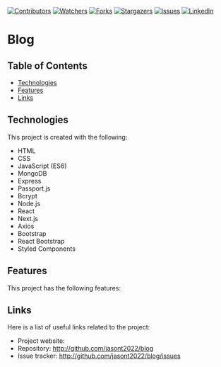 <!-- Project Shields -->
<!--
*** Using markdown "reference style" links for readability.
*** Reference links are enclosed in brackets [ ] instead of parentheses ( ).
*** See the bottom of this document for the declaration of the reference variables
-->
[![Contributors][contributors-shield]][contributors-url]
[![Watchers][watchers-shield]][watchers-url]
[![Forks][forks-shield]][forks-url]
[![Stargazers][stars-shield]][stars-url]
[![Issues][issues-shield]][issues-url]
[![LinkedIn][linkedin-shield]][linkedin-url]

# Blog

## Table of Contents
* [Technologies](#technologies)
* [Features](#features)
* [Links](#links)

## Technologies
This project is created with the following:
* HTML
* CSS
* JavaScript (ES6)
* MongoDB
* Express
* Passport.js
* Bcrypt
* Node.js
* React
* Next.js
* Axios
* Bootstrap
* React Bootstrap
* Styled Components

## Features
This project has the following features:

## Links
Here is a list of useful links related to the project:
* Project website: 
* Repository: http://github.com/jasont2022/blog
* Issue tracker: http://github.com/jasont2022/blog/issues

<!-- Links -->
[contributors-shield]: https://img.shields.io/github/contributors/jasont2022/blog.svg?color=brightgreen&style=flat-square
[contributors-url]: https://github.com/jasont2022/blog/graphs/contributors
[watchers-shield]: https://img.shields.io/github/watchers/jasont2022/blog?style=flat-square
[watchers-url]: https://github.com/jasont2022/blog/watchers
[forks-shield]: https://img.shields.io/github/forks/jasont2022/blog.svg?style=flat-square
[forks-url]: https://github.com/jasont2022/blog/network/members
[stars-shield]: https://img.shields.io/github/stars/jasont2022/blog.svg?style=flat-square
[stars-url]: https://github.com/jasont2022/blog/stargazers
[issues-shield]: https://img.shields.io/github/issues/jasont2022/blog?color=success&style=flat-square
[issues-url]: https://github.com/jasont2022/blog/issues
[linkedin-shield]: https://img.shields.io/badge/-LinkedIn-black.svg?style=flat-square&logo=linkedin&colorB=555
[linkedin-url]: https://linkedin.com/in/jasontran2022
